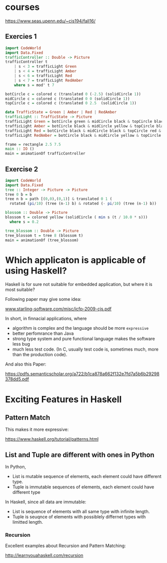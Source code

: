 # courses

https://www.seas.upenn.edu/~cis194/fall16/

## Exercies 1

```Haskell
import CodeWorld
import Data.Fixed
trafficController :: Double -> Picture
trafficController t
    | s < 3 = trafficLight Green
    | s < 4 = trafficLight Amber
    | s < 6 = trafficLight Red
    | s < 7 = trafficLight RedAmber
    where s = mod' t 7

botCircle c = colored c (translated 0 (-2.5) (solidCircle 1))
midCircle c = colored c (translated 0 0 (solidCircle 1))
topCircle c = colored c (translated 0 2.5  (solidCircle 1))

data TrafficState = Green | Amber | Red | RedAmber
trafficLight :: TrafficState -> Picture
trafficLight Green = botCircle green & midCircle black & topCircle black & frame
trafficLight Amber = botCircle black & midCircle yellow & topCircle black & frame
trafficLight Red = botCircle black & midCircle black & topCircle red & frame
trafficLight RedAmber = botCircle black & midCircle yellow & topCircle red & frame

frame = rectangle 2.5 7.5
main :: IO ()
main = animationOf trafficController
```

## Exercise 2


```Haskell
import CodeWorld
import Data.Fixed
tree :: Integer -> Picture -> Picture
tree 0 b = b
tree n b = path [(0,0),(0,1)] & translated 0 1 (
  rotated (pi/10) (tree (n-1) b) & rotated (- pi/10) (tree (n-1) b))

blossom :: Double -> Picture
blossom t = colored yellow (solidCircle ( min s (t / 10.0 * s)))
  where s = 0.2

tree_blossom :: Double -> Picture
tree_blossom t = tree 8 (blossom t)
main = animationOf (tree_blossom)
```

# Which applicaton is applicable of using Haskell?

Haskell is for sure not suitable for embedded application, but where it is most suitable?

Following paper may give some idea:

www.starling-software.com/misc/icfp-2009-cjs.pdf

In short, in finnacial applications, where
- algorithm is complex and the language should be more `expressive`
- better perfomrance than Java
- strong type system and pure functional language makes the software less bug
- much less test code. (In C, usually test code is, sometimes much, more than the production code).


And also this Paper:

https://pdfs.semanticscholar.org/a722/b1ca878a662f132e7fd7a5b6b29298378dd5.pdf

# Exciting Features in Haskell

## Pattern Match

This makes it more expressive:

https://www.haskell.org/tutorial/patterns.html

## List and Tuple are different with ones in Python

In Python, 
- List is mutable sequence of elements, each element could have different type.
- Tuple is immutable sequences of elements, each element could have different type

In Haskell, since all data are immutable:
- List is sequence of elements with all same type with infinite length.
- Tuple is seuqnce of elements with possiblely differnet types with limitted length.

### Recursion

Excellent examples about Recursion and Pattern Matching:

http://learnyouahaskell.com/recursion

